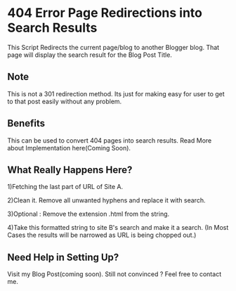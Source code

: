 # 404 Error Page Redirections into Search Results
This Script Redirects the current page/blog to another Blogger blog. That page will display the search result for the Blog Post Title.

## Note
 This is not a 301 redirection method. Its just for making easy for user to get to that post easily without any problem.

## Benefits

This can be used to convert 404 pages into search results. Read More about Implementation here(Coming Soon).

## What Really Happens Here?

1)Fetching the last part of URL of Site A.

2)Clean it. Remove all unwanted hyphens and replace it with search.

3)Optional : Remove the extension .html from the string.

4)Take this formatted string to site B's search and make it a search.
(In Most Cases the results will be narrowed as URL is being chopped out.)

## Need Help in Setting Up?

Visit my Blog Post(coming soon).
Still not convinced ? Feel free to contact me.
